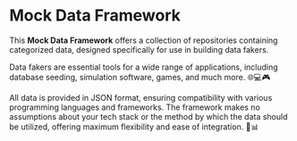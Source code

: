 # Mock Data Framework 

This **Mock Data Framework** offers a collection of repositories containing categorized data, designed specifically for use in building data fakers.

Data fakers are essential tools for a wide range of applications, including database seeding, simulation software, games, and much more. 🌐💻🎮

All data is provided in JSON format, ensuring compatibility with various programming languages and frameworks. The framework makes no assumptions about your tech stack or the method by which the data should be utilized, offering maximum flexibility and ease of integration. 🔄📊
